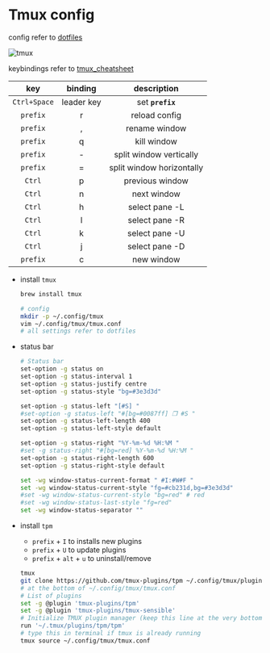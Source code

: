 # Tmux config

config refer to [dotfiles](https://github.com/dev24hrs/dotfiles/tree/main/tmux)

<img src="https://cdn.jsdelivr.net/gh/dev24hrs/blog-img/blog/202405061729031.png" alt="tmux" />

keybindings refer to [tmux_cheatsheet](https://tmuxcheatsheet.com/)

|     key      |  binding   |        description        |
| :----------: | :--------: | :-----------------------: |
| `Ctrl+Space` | leader key |     set **`prefix`**      |
|   `prefix`   |     r      |       reload config       |
|   `prefix`   |     ,      |       rename window       |
|   `prefix`   |     q      |        kill window        |
|   `prefix`   |     -      |  split window vertically  |
|   `prefix`   |     =      | split window horizontally |
|    `Ctrl`    |     p      |      previous window      |
|    `Ctrl`    |     n      |        next window        |
|    `Ctrl`    |     h      |      select pane -L       |
|    `Ctrl`    |     l      |      select pane -R       |
|    `Ctrl`    |     k      |      select pane -U       |
|    `Ctrl`    |     j      |      select pane -D       |
|   `prefix`   |     c      |        new window         |



- install `tmux`

    ```bash
    brew install tmux
    
    # config
    mkdir -p ~/.config/tmux
    vim ~/.config/tmux/tmux.conf
    # all settings refer to dotfiles
    ```

- status bar

    ```bash
    # Status bar
    set-option -g status on
    set-option -g status-interval 1
    set-option -g status-justify centre
    set-option -g status-style "bg=#3e3d3d"
    
    set-option -g status-left "[#S] "
    #set-option -g status-left "#[bg=#0087ff] ❐ #S "
    set-option -g status-left-length 400
    set-option -g status-left-style default
    
    set-option -g status-right "%Y-%m-%d %H:%M "
    #set -g status-right "#[bg=red] %Y-%m-%d %H:%M "
    set-option -g status-right-length 600
    set-option -g status-right-style default
    
    set -wg window-status-current-format " #I:#W#F "
    set -wg window-status-current-style "fg=#cb231d,bg=#3e3d3d"
    #set -wg window-status-current-style "bg=red" # red
    #set -wg window-status-last-style "fg=red"
    set -wg window-status-separator ""
    ```

- install `tpm`

    - `prefix` + `I` to installs new plugins
    - `prefix` + `U` to update plugins
    - `prefix` + `alt` + `u` to uninstall/remove

    ```bash
    tmux
    git clone https://github.com/tmux-plugins/tpm ~/.config/tmux/plugins/tpm
    # at the bottom of ~/.config/tmux/tmux.conf
    # List of plugins
    set -g @plugin 'tmux-plugins/tpm'
    set -g @plugin 'tmux-plugins/tmux-sensible'
    # Initialize TMUX plugin manager (keep this line at the very bottom of tmux.conf)
    run '~/.tmux/plugins/tpm/tpm'
    # type this in terminal if tmux is already running
    tmux source ~/.config/tmux/tmux.conf
    ```

